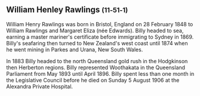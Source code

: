 ## William Henley Rawlings <small>(11‑51‑1)</small>

William Henry Rawlings was born in Bristol, England on 28 February 1848 to William Rawlings and Margaret Eliza (née Edwards). Billy headed to sea, earning a master mariner's certificate before immigrating to Sydney in 1869. Billy's seafaring then turned to New Zealand's west coast until 1874 when he went mining in Parkes and Urana, New South Wales. 

In 1883 Billy headed to the north Queensland gold rush in the Hodgkinson then Herberton regions. Billy represented Woothakata in the Queensland Parliament from May 1893 until April 1896. Billy spent less than one month in the Legislative Council before he died on Sunday 5 August 1906 at the Alexandra Private Hospital.
